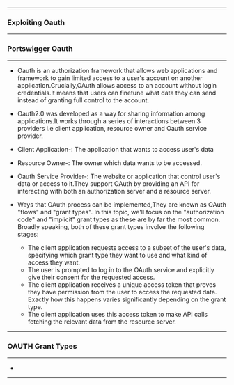 --------------

### Exploiting Oauth 

--------------

### Portswigger Oauth

--------------

-  Oauth is an authorization framework that allows web applications and framework to gain limited access to a user's account on another application.Crucially,OAuth allows access to an account without login credentials.It means that users can finetune what data they can send instead of granting full control to the account.
-  Oauth2.0 was developed as a way for sharing information among applications.It works through a series of interactions between 3 providers i.e client application, resource owner and Oauth service provider.
  -  Client Application-: The application that wants to access user's data
  -  Resource Owner-: The owner which data wants to be accessed.
  -  Oauth Service Provider-: The website or application that control user's data or access to it.They support OAuth by providing an API for interacting with both an authorization server and a resource server.

- Ways that OAuth process can be implemented,They are known as OAuth "flows" and "grant types". In this topic, we'll focus on the "authorization code" and "implicit" grant types as these are by far the most common. Broadly speaking, both of these grant types involve the following stages:
  -  The client application requests access to a subset of the user's data, specifying which grant type they want to use and what kind of access they want.
  -  The user is prompted to log in to the OAuth service and explicitly give their consent for the requested access.
  -  The client application receives a unique access token that proves they have permission from the user to access the requested data. Exactly how this happens varies significantly depending on the grant type.
  -  The client application uses this access token to make API calls fetching the relevant data from the resource server.

--------------

### OAUTH Grant Types

--------------

- 
--------------
